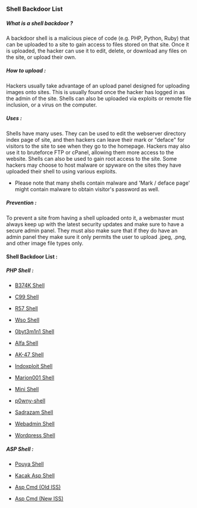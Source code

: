 ### Shell Backdoor List

##### What is a shell backdoor ?

A backdoor shell is a malicious piece of code (e.g. PHP, Python, Ruby) that can be uploaded to a site to gain access to files stored on that site. Once it is uploaded, the hacker can use it to edit, delete, or download any files on the site, or upload their own.

##### How to upload :

Hackers usually take advantage of an upload panel designed for uploading images onto sites. This is usually found once the hacker has logged in as the admin of the site. Shells can also be uploaded via exploits or remote file inclusion, or a virus on the computer.

##### Uses :

Shells have many uses. They can be used to edit the webserver directory index page of site, and then hackers can leave their mark or "deface" for visitors to the site to see when they go to the homepage. Hackers may also use it to bruteforce FTP or cPanel, allowing them more access to the website. Shells can also be used to gain root access to the site. Some hackers may choose to host malware or spyware on the sites they have uploaded their shell to using various exploits.

* Please note that many shells contain malware and 'Mark / deface page' might contain malware to obtain visitor's password as well.

##### Prevention :

To prevent a site from having a shell uploaded onto it, a webmaster must always keep up with the latest security updates and make sure to have a secure admin panel. They must also make sure that if they do have an admin panel they make sure it only permits the user to upload .jpeg, .png, and other image file types only.

#### Shell Backdoor List :

##### PHP Shell :

* [B374K Shell](https://github.com/ismailtasdelen/shell-backdoor-list/blob/master/shell/php/b374k.php)

* [C99 Shell](https://github.com/ismailtasdelen/shell-backdoor-list/blob/master/shell/php/c99.php)

* [R57 Shell](https://github.com/ismailtasdelen/shell-backdoor-list/blob/master/shell/php/r57.php)

* [Wso Shell](https://github.com/ismailtasdelen/shell-backdoor-list/blob/master/shell/php/wso.php)

* [0byt3m1n1 Shell](https://github.com/ismailtasdelen/shell-backdoor-list/blob/master/shell/php/0byt3m1n1.php)

* [Alfa Shell](https://github.com/ismailtasdelen/shell-backdoor-list/blob/master/shell/php/alfa.php)

* [AK-47 Shell](https://github.com/ismailtasdelen/shell-backdoor-list/blob/master/shell/php/ak47shell.php)

* [Indoxploit Shell](https://github.com/ismailtasdelen/shell-backdoor-list/blob/master/shell/php/indoxploit.php)

* [Marion001 Shell](https://github.com/ismailtasdelen/shell-backdoor-list/blob/master/shell/php/ak47shell.php)

* [Mini Shell](https://github.com/ismailtasdelen/shell-backdoor-list/blob/master/shell/php/mini.php)

* [p0wny-shell](https://github.com/ismailtasdelen/shell-backdoor-list/blob/master/shell/php/p0wny-shell.php)

* [Sadrazam Shell](https://github.com/ismailtasdelen/shell-backdoor-list/blob/master/shell/php/sadrazam.php)

* [Webadmin Shell](https://github.com/ismailtasdelen/shell-backdoor-list/blob/master/shell/php/webadmin.php)

* [Wordpress Shell](https://github.com/ismailtasdelen/shell-backdoor-list/blob/master/shell/php/wordpress.php)

##### ASP Shell :

* [Pouya Shell](https://github.com/ismailtasdelen/shell-backdoor-list/blob/master/shell/asp/pouya.asp)

* [Kacak Asp Shell](https://github.com/ismailtasdelen/shell-backdoor-list/blob/master/shell/asp/kacak.asp)

* [Asp Cmd (Old ISS)](https://github.com/ismailtasdelen/shell-backdoor-list/blob/master/shell/asp/aspcmd.asp)

* [Asp Cmd (New ISS)](https://github.com/ismailtasdelen/shell-backdoor-list/blob/master/shell/asp/newaspcmd.asp)
